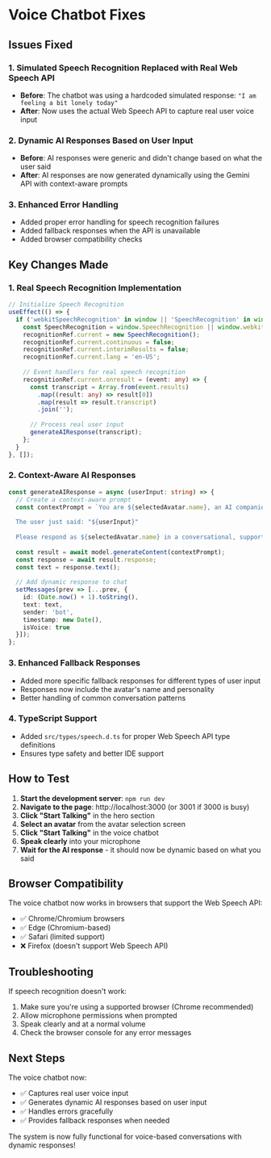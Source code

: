 # Voice Chatbot Fixes

## Issues Fixed

### 1. **Simulated Speech Recognition Replaced with Real Web Speech API**
- **Before**: The chatbot was using a hardcoded simulated response: `"I am feeling a bit lonely today"`
- **After**: Now uses the actual Web Speech API to capture real user voice input

### 2. **Dynamic AI Responses Based on User Input**
- **Before**: AI responses were generic and didn't change based on what the user said
- **After**: AI responses are now generated dynamically using the Gemini API with context-aware prompts

### 3. **Enhanced Error Handling**
- Added proper error handling for speech recognition failures
- Added fallback responses when the API is unavailable
- Added browser compatibility checks

## Key Changes Made

### 1. **Real Speech Recognition Implementation**
```typescript
// Initialize Speech Recognition
useEffect(() => {
  if ('webkitSpeechRecognition' in window || 'SpeechRecognition' in window) {
    const SpeechRecognition = window.SpeechRecognition || window.webkitSpeechRecognition;
    recognitionRef.current = new SpeechRecognition();
    recognitionRef.current.continuous = false;
    recognitionRef.current.interimResults = false;
    recognitionRef.current.lang = 'en-US';
    
    // Event handlers for real speech recognition
    recognitionRef.current.onresult = (event: any) => {
      const transcript = Array.from(event.results)
        .map((result: any) => result[0])
        .map(result => result.transcript)
        .join('');
      
      // Process real user input
      generateAIResponse(transcript);
    };
  }
}, []);
```

### 2. **Context-Aware AI Responses**
```typescript
const generateAIResponse = async (userInput: string) => {
  // Create a context-aware prompt
  const contextPrompt = `You are ${selectedAvatar.name}, an AI companion with the personality: ${selectedAvatar.personality}. 
  
  The user just said: "${userInput}"
  
  Please respond as ${selectedAvatar.name} in a conversational, supportive, and empathetic way. Keep your response natural and helpful, as if you're having a real conversation. Don't be too formal or robotic.`;
  
  const result = await model.generateContent(contextPrompt);
  const response = await result.response;
  const text = response.text();
  
  // Add dynamic response to chat
  setMessages(prev => [...prev, {
    id: (Date.now() + 1).toString(),
    text: text,
    sender: 'bot',
    timestamp: new Date(),
    isVoice: true
  }]);
};
```

### 3. **Enhanced Fallback Responses**
- Added more specific fallback responses for different types of user input
- Responses now include the avatar's name and personality
- Better handling of common conversation patterns

### 4. **TypeScript Support**
- Added `src/types/speech.d.ts` for proper Web Speech API type definitions
- Ensures type safety and better IDE support

## How to Test

1. **Start the development server**: `npm run dev`
2. **Navigate to the page**: http://localhost:3000 (or 3001 if 3000 is busy)
3. **Click "Start Talking"** in the hero section
4. **Select an avatar** from the avatar selection screen
5. **Click "Start Talking"** in the voice chatbot
6. **Speak clearly** into your microphone
7. **Wait for the AI response** - it should now be dynamic based on what you said

## Browser Compatibility

The voice chatbot now works in browsers that support the Web Speech API:
- ✅ Chrome/Chromium browsers
- ✅ Edge (Chromium-based)
- ✅ Safari (limited support)
- ❌ Firefox (doesn't support Web Speech API)

## Troubleshooting

If speech recognition doesn't work:
1. Make sure you're using a supported browser (Chrome recommended)
2. Allow microphone permissions when prompted
3. Speak clearly and at a normal volume
4. Check the browser console for any error messages

## Next Steps

The voice chatbot now:
- ✅ Captures real user voice input
- ✅ Generates dynamic AI responses based on user input
- ✅ Handles errors gracefully
- ✅ Provides fallback responses when needed

The system is now fully functional for voice-based conversations with dynamic responses! 